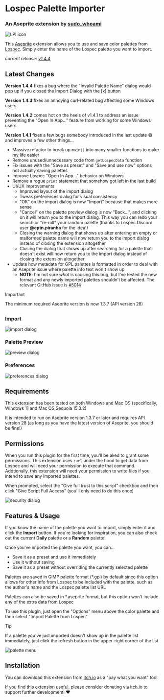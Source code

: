 # Lospec Palette Importer
### An Aseprite extension by [sudo_whoami](https://sudo-whoami.itch.io)

![LPI icon](./screenshots/LPI%20icon.png)

This [Aseprite](https://aseprite.org) extension allows you to use and save color palettes from [Lospec](https://lospec.com). Simply enter the name of the Lospec palette you want to import.

*current release: [v1.4.4](https://sudo-whoami.itch.io/lospec-palette-importer)*

## Latest Changes
**Version 1.4.4** fixes a bug where the "Invalid Palette Name" dialog would pop up if you closed the Import Dialog with the \[x\] button

**Version 1.4.3** fixes an annoying curl-related bug affecting some Windows users

**Version 1.4.2** comes hot on the heels of v1.4.1 to address an issue preventing the "Open In App..." feature from working for some Windows users

**Version 1.4.1** fixes a few bugs somebody introduced in the last update 😅 and improves a few other things...
- Massive refactor to break up `main()` into many smaller functions to make my life easier
- Remove unused/unnecessary code from `getLospecData` function
- Fix issues with the "Save as preset" and "Save and use now" options not actually saving palettes
- Improve Lospec "Open In App..." behavior on Windows
- Remove a rogue `print` statement that somehow got left in the last build
- UI/UX improvements
    - Improved layout of the import dialog
    - Tweak preferences dialog for visual consistency
    - "OK" on the import dialog is now "Import" because that makes more sense
    - "Cancel" on the palette preview dialog is now "Back...", and clicking on it will return you to the import dialog. This way you can redo your search or "re-roll" your random palette (thanks to Lospec Discord user **@cptn.piranha** for the idea!)
    - Closing the warning dialog that shows up after entering an empty or malformed palette name will now return you to the import dialog instead of closing the extension altogether
    - Closing the dialog that shows up after searching for a palette that doesn't exist will now return you to the import dialog instead of closing the extension altogether
- Update how metadata for GPL palettes is formatted in order to deal with an Aseprite issue where palette info text won't show up
    - **NOTE**: I'm not sure *what* is causing this bug, but I've tested the new format and any newly imported palettes shouldn't be affected. The relevant GitHub issue is [#5014](https://github.com/aseprite/aseprite/issues/5104)

>[!IMPORTANT]
>The minimum required Aseprite version is now 1.3.7 (API version 28)

##

### Import
![import dialog](./screenshots/import%20dialog.png)

### Palette Preview
![preview dialog](./screenshots/palette%20preview%20dialog.png)

### Preferences
![preferences dialog](./screenshots/prefs%20dialog.png)

## Requirements

This extension has been tested on both Windows and Mac OS (specifically, Windows 11 and Mac OS Sequoia 15.3.2)

It is intended to run on Aseprite version 1.3.7 or later and requires API version 28 (as long as you have the latest version of Aseprite, you should be fine!)

## Permissions
When you run this plugin for the first time, you'll be aked to grant some permissions. This extension uses `curl` under the hood to get data from Lospec and will need your permission to execute that command. Addtionally, this extension will need your permission to write files if you intend to save any imported palettes.

When prompted, select the "Give full trust to this script" checkbox and then click "Give Script Full Access" (you'll only need to do this once)

![security dialog](./screenshots/security%20dialog.png)

## Features & Usage
If you know the name of the palette you want to import, simply enter it and click the **Import** button. If you're looking for inspiration, you can also check out the current **Daily** palette or a **Random** palette!

Once you've imported the palette you want, you can...
- Save it as a preset and use it immediately
- Use it without saving
- Save it as a preset without overriding the currently selected palette

Palettes are saved in GIMP palette format (*.gpl) by default since this option allows for other info from Lospec to be included with the palette, such as the author's name and the Lospec palette list URL

Palettes can also be saved in *.aseprite format, but this option won't include any of the extra data from Lospec

To use this plugin, just open the "Options" menu above the color palette and then select "Import Palette from Lospec"

>[!TIP]
>If a palette you've just imported doesn't show up in the palette list immediately, just click the refresh button in the upper-right corner of the list

![palette menu](./screenshots/palette%20menu%20selection.png)

## Installation
You can download this extension from [itch.io](https://sudo-whoami.itch.io/lospec-palette-importer) as a "pay what you want" tool

If you find this extension useful, please consider donating via itch.io to support further development! &hearts;
